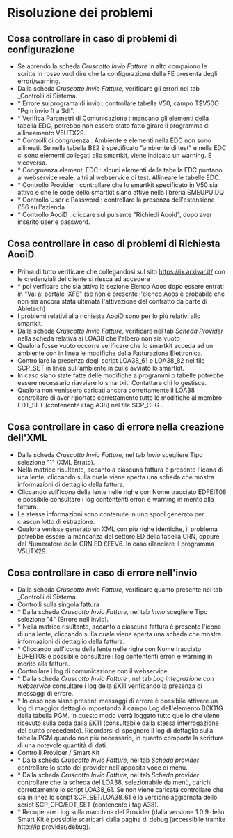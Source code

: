 # Risoluzione dei problemi

## Cosa controllare in caso di problemi di configurazione
-  Se aprendo la scheda _Cruscotto Invio Fatture_ in alto compaiono le scritte in rosso vuol dire che la configurazione della FE presenta degli errori/warning.
-  Dalla scheda _Cruscotto Invio Fatture_, verificare gli errori nel tab _Controlli   di Sistema.
- \* Errore su programa di invio :  controllare tabella V50, campo T$V50O "Pgm invio ft a SdI".
- \* Verifica Parametri di Comunicazione :  mancano gli elementi della tabella EDC, potrebbe non essere stato fatto girare il programma di allineamento V5UTX29.
- \* Controlli di congruenza :  Ambiente e elementi nella EDC non sono allineati. Se nella tabella B£2 è specificato "ambiente di test" e nella EDC ci sono elementi collegati allo smartkit, viene indicato un warning. E viceversa.
- \* Congruenza elementi EDC :  alcuni elementi della tabella EDC puntano al webservice reale, altri al webservice di test. Allineare le tabelle EDC.
- \* Controllo Provider :  controllare che lo smartkit specificato in V50 sia attivo e che le code dello smartkit siano attive nella libreria SMEUPUIDQ
- \* Controllo User e Password :  controllare la presenza dell'estensione £56 sull'azienda
- \* Controllo AooiD :  cliccare sul pulsante "Richiedi Aooid", dopo aver inserito user e password.

## Cosa controllare in caso di problemi di Richiesta AooiD
-  Prima di tutto verificare che collegandosi sul sito https://ix.arxivar.it/  con le credenziali del cliente si riesca ad accedere
- \* poi verficare che sia attiva la sezione Elenco Aoos dopo essere entrati in "Vai al portale IXFE" (se non è presente l'elenco Aoos è probabile che non sia ancora stata ultimata l'attivazione del contratto da parte di Abletech)
-  I problemi relativi alla richiesta AooiD sono per lo più relativi allo smartkit.
-  Dalla scheda _Cruscotto Invio Fatture_, verificare nel tab _Scheda Provider_ nella scheda relativa ai LOA38 che l'albero non sia vuoto
-  Qualora fosse vuoto occorre verificare che lo smartkit acceda ad un ambiente con in linea le modifiche della Fatturazione Elettronica.
-  Controllare la presenza degli script LOA38_61 e LOA38_82 nel file SCP_SET in linea sull'ambiente in cui è avviato lo smartkit.
-  In caso siano state fatte delle modifiche a programmi o tabelle potrebbe essere necessario riavviare lo smartkit. Contattare chi lo gestisce.
-  Qualora non venissero caricati ancora correttamente il LOA38 controllare di aver riportato correttamente tutte le modifiche al membro EDT_SET (contenente i tag A38) nel file SCP_CFG .

## Cosa controllare in caso di errore nella creazione dell'XML
-  Dalla scheda _Cruscotto Invio Fatture_, nel tab _Invio_ scegliere Tipo selezione "1"   (XML Errato).
-  Nella matrice risultante, accanto a ciascuna fattura è presente l'icona di una lente, cliccando sulla quale viene aperta una scheda che mostra informazioni di dettaglio della fattura.
-  Cliccando sull'icona della lente nelle righe con Nome tracciato EDFEIT08 è possibile consultare i log contententi errori e warning in merito alla fattura.
-  Le stesse informazioni sono contenute in uno spool generato per ciascun lotto di estrazione.
-  Qualora venisse generato un XML con più righe identiche, il problema potrebbe essere la mancanza del settore ED della tabella CRN, oppure del Numeratore della CRN ED £FEV6. In caso rilanciare il programma V5UTX29.

## Cosa controllare in caso di errore nell'invio
-  Dalla scheda _Cruscotto Invio Fatture_, verificare quanto presente nel tab _Controlli   di Sistema.
-  Controlli sulla singola fattura
- \* Dalla scheda _Cruscotto Invio Fatture_, nel tab _Invio_ scegliere Tipo selezione "4"   (Errore nell'invio).
- \* Nella matrice risultante, accanto a ciascuna fattura è presente l'icona di una lente, cliccando   sulla quale viene aperta una scheda che mostra informazioni di dettaglio della fattura.
- \* Cliccando sull'icona della lente nelle righe con Nome tracciato EDFEIT08 è possibile consultare   i log contententi errori e warning in merito alla fattura.
-  Controllare i log di comunicazione con il webservice
- \* Dalla scheda _Cruscotto Invio Fatture_ , nel tab _Log integrazione con webservice_  consultare i log della £K11 verificando la presenza di messaggi di errore.
- \* In caso non siano presenti messaggi di errore è possibile attivare un log di maggior dettaglio   impostando il campo Log dell'elemento B£K11G della tabella PGM. In questo modo verrà loggato   tutto quello che viene ricevuto sulla coda dalla £K11 (consultabile dalla stessa interrogazione   del punto precedente). Ricordarsi di spegnere il log di dettaglio sulla tabella PGM quando non più necessario, in quanto comporta la scrittura di una notevole quantità di dati.
-  Controlli Provider / Smart Kit
- \* Dalla scheda _Cruscotto Invio Fatture_, nel tab _Scheda provider_ controllare lo stato del provider nell'apposita voce di menù.
- \* Dalla scheda _Cruscotto Invio Fatture_, nel tab _Scheda provider_ controllare che la scheda del LOA38, selezionabile da menù, carichi correttamente lo script LOA38_61. Se non viene caricata controllare che sia in linea lo script SCP_SET/LOA38_61 e la versione aggiornata dello script SCP_CFG/EDT_SET (contenente i tag A38).
- \* Recuperare i log sulla macchina del Provider (dalla versione 1.0.9 dello Smart Kit è possibile scaricarli dalla pagina di debug (accessibile tramite http://ip provider/debug).
